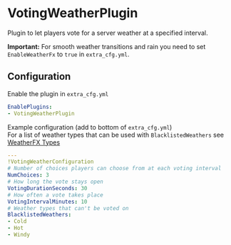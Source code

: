 ﻿# VotingWeatherPlugin
Plugin to let players vote for a server weather at a specified interval.

**Important:** For smooth weather transitions and rain you need to set `EnableWeatherFx` to `true` in `extra_cfg.yml`.
## Configuration
Enable the plugin in `extra_cfg.yml`
```yaml
EnablePlugins:
- VotingWeatherPlugin
```

Example configuration (add to bottom of `extra_cfg.yml`)  
For a list of weather types that can be used with `BlacklistedWeathers` see [WeatherFX Types](https://github.com/compujuckel/AssettoServer/wiki/WeatherFX-Types)
```yaml
---
!VotingWeatherConfiguration
# Number of choices players can choose from at each voting interval
NumChoices: 3
# How long the vote stays open
VotingDurationSeconds: 30
# How often a vote takes place
VotingIntervalMinutes: 10
# Weather types that can't be voted on
BlacklistedWeathers:
- Cold
- Hot
- Windy
```